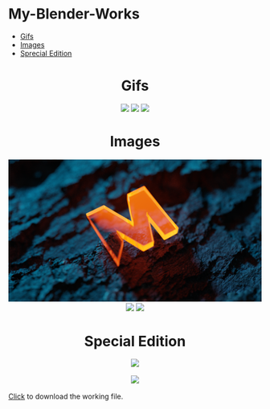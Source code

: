 # My-Blender-Works
- [Gifs](https://github.com/myygunduz/My-Blender-Works#-gifs-)
- [Images](https://github.com/myygunduz/My-Blender-Works#-images-)
- [Sprecial Edition](https://github.com/myygunduz/My-Blender-Works#-special-edition-)


<h1 align=center> Gifs </h1>

<p align=center>
<img src="https://github.com/myygunduz/My-Blender-Works/blob/main/assets/gifs/blenderWorkOne.gif"/>
  
<img src="https://github.com/myygunduz/My-Blender-Works/blob/main/assets/gifs/python%20logo%20animation.gif" />

<img src="https://github.com/myygunduz/My-Blender-Works/blob/main/assets/gifs/ruby%20logo%20animation.gif" />
</p>

<h1 align=center> Images </h1>

<p align=center>
<img src="https://github.com/myygunduz/My-Blender-Works/blob/main/assets/images/blenderWorkOne.png"/>
  
<img src="https://github.com/myygunduz/My-Blender-Works/blob/main/assets/images/blenderWorkTwo.png" />
  
<img src="https://github.com/myygunduz/My-Blender-Works/blob/main/assets/images/blenderWorkThree.png" />
</p>


<h1 align=center> Special Edition </h1>

<p align=center>
<img src="https://github.com/myygunduz/My-Blender-Works/blob/main/assets/specialedition/python-eğitimi-video.gif"/>
  

<p align=center>
<img src="https://github.com/myygunduz/My-Blender-Works/blob/main/assets/specialedition/ymyLogo.gif"/>

<a href="https://github.com/myygunduz/My-Blender-Works/raw/main/blenderfiles/ymyLogo.blend">Click</a> to download the working file.

</p>

